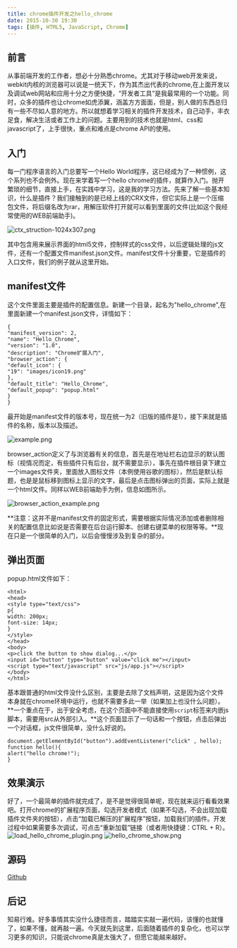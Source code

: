 ```yaml
---
title: chrome插件开发之hello_chrome
date: 2015-10-30 19:30
tags: [插件, HTML5, JavaScript, Chrome]
---
```

## 前言从事前端开发的工作者，想必十分熟悉chrome。尤其对于移动web开发来说，webkit内核的浏览器可以说是一统天下，作为其杰出代表的chrome,在上面开发以及调试web网站和应用十分之方便快捷，“开发者工具”是我最常用的一个功能。同时，众多的插件也让chrome如虎添翼，涵盖方方面面，但是，别人做的东西总归有一些不尽如人意的地方。所以就想着学习相关的插件开发技术，自己动手，丰衣足食，解决生活或者工作上的问题。主要用到的技术也就是html、css和javascript了，上手很快，重点和难点是chrome API的使用。<!--more-->## 入门每一门程序语言的入门总要写一个Hello World程序，这已经成为了一种惯例，这个系列也不会例外。现在来学着写一个hello chrome的插件，就算作入门。抛开繁琐的细节，直接上手，在实践中学习，这是我的学习方法。先来了解一些基本知识，什么是插件？我们接触到的是已经上线的CRX文件，但它实际上是一个压缩包文件，将后缀名改为rar，用解压软件打开就可以看到里面的文件(比如这个我经常使用的WEB前端助手)。![ctx_struction-1024x307.png][1]其中包含用来展示界面的html5文件，控制样式的css文件，以后逻辑处理的js文件，还有一个配置文件manifest.json文件。manifest文件十分重要，它是插件的入口文件，我们的例子就从这里开始。## manifest文件这个文件里面主要是插件的配置信息。新建一个目录，起名为"hello_chrome",在里面新建一个manifest.json文件，详情如下：```{"manifest_version": 2,"name": "Hello_Chrome","version": "1.0","description": "Chrome扩展入门","browser_action": {"default_icon": {"19": "images/icon19.png"},"default_title": "Hello_Chrome","default_popup": "popup.html"}}```最开始是manifest文件的版本号，现在统一为2（旧版的插件是1），接下来就是插件的名称，版本以及描述。![example.png][2]browser_action定义了与浏览器有关的信息，首先是在地址栏右边显示的默认图标（视情况而定，有些插件只有后台，就不需要显示），事先在插件根目录下建立一个images文件夹，里面放入图标文件（本例使用谷歌的图标），然后是默认标题，也是是鼠标移到图标上显示的文字，最后是点击图标弹出的页面，实际上就是一个html文件。同样以WEB前端助手为例，信息如图所示。![browser_action_example.png][3]**注意：这并不是manifest文件的固定形式，需要根据实际情况添加或者删除相关的配置信息比如说是否需要在后台运行脚本、创建右键菜单的权限等等。**现在只是一个很简单的入门，以后会慢慢涉及到复杂的部分。## 弹出页面popup.html文件如下：```<html><head><style type="text/css">p{width: 200px;font-size: 14px;}</style></head><body><p>click the button to show dialog...</p><input id="button" type="button" value="click me"></input><script type="text/javascript" src="js/app.js"></script></body></html>```基本跟普通的html文件没什么区别，主要是去除了文档声明，这是因为这个文件本身就在chrome环境中运行，也就不需要多此一举（如果加上也没什么问题）。**一个重点在于，出于安全考虑，在这个页面中不能直接使用`script`标签来内嵌js脚本，需要用src从外部引入。**这个页面显示了一句话和一个按钮，点击后弹出一个对话框，js文件很简单，没什么好说的。```document.getElementById("button").addEventListener("click" , hello);function hello(){alert("hello chrome!");}```## 效果演示好了，一个最简单的插件就完成了，是不是觉得很简单呢，现在就来运行看看效果吧。打开chrome的扩展程序页面，勾选开发者模式（如果不勾选，不会出现加载插件文件夹的按钮），点击“加载已解压的扩展程序”按钮，加载我们的插件。开发过程中如果需要多次调试，可点击“重新加载”链接（或者用快捷键：CTRL + R）。![load_hello_chrome_plugin.png][4]![hello_chrome_show.png][5]## 源码[Github][6]## 后记知易行难。好多事情其实没什么捷径而言，踏踏实实敲一遍代码，该懂的也就懂了，如果不懂，就再敲一遍。今天就先到这里，后面随着插件的复杂化，也可以学习更多的知识，只能说chrome真是太强大了，但愿它能越来越好。  [1]: /img/130204898.png  [2]: /img/1095636572.png  [3]: /img/91592680.png  [4]: /img/4069920326.png  [5]: /img/1840007412.png  [6]: https://github.com/chunqiuyiyu/learn-javascript/tree/master/hello_chrome
